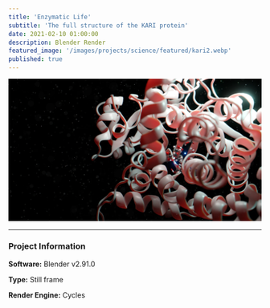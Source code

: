 ```yaml
---
title: 'Enzymatic Life'
subtitle: 'The full structure of the KARI protein'
date: 2021-02-10 01:00:00
description: Blender Render
featured_image: '/images/projects/science/featured/kari2.webp'
published: true
---
```


![](/images/projects/science/full_size/kari2.webp)

---

### Project Information

**Software:** Blender v2.91.0

**Type:** Still frame

**Render Engine:** Cycles
